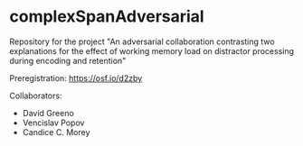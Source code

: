 # complexSpanAdversarial

<!-- badges: start -->
<!-- badges: end -->

Repository for the project "An adversarial collaboration contrasting two explanations for the effect of working memory load on distractor processing during encoding and retention"

Preregistration: https://osf.io/d2zby

Collaborators:

- David Greeno
- Vencislav Popov
- Candice C. Morey
